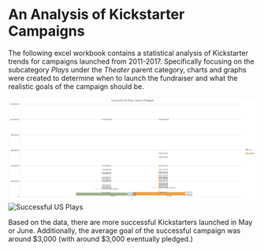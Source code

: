 # An Analysis of Kickstarter Campaigns
The following excel workbook contains a statistical analysis of Kickstarter trends for 
campaigns launched from 2011-2017. Specifically focusing on the subcategory *Plays* under 
the *Theater* parent category, charts and graphs were created to determine when to launch 
the fundraiser and what the realistic goals of the campaign should be.

![Outcomes Based on Launch Date](https://github.com/K10Huff/Kickstarter_Analysis/blob/f95020e65e8f1fed9b411e06395f7d5b683546a6/Successful%20US%20Plays-%20Goals%20vs%20Pledged.png)
![Successful US Plays](https://myoctocat.com/assets/images/base-octocat.svg)

Based on the data, there are more successful Kickstarters launched in May or June. 
Additionally, the average goal of the successful campaign was around $3,000 (with around 
$3,000 eventually pledged.)
